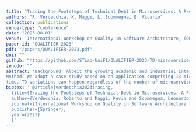 ```yaml
---
title: "Tracing the Footsteps of Technical Debt in Microservices: A Preliminary Case Study"
authors: "R. Verdecchia, K. Maggi, L. Scommegna, E. Vicario"
collection: publications
venue-type: "conference"
date: "2023-08-01"
venue: 'International Workshop on Quality in Software Architecture, (QUALIFIER)'
paper-id: "QUALIFIER-2023"
pdf: "/papers/QUALIFIER-2023.pdf"
doi: ""
github: "https://github.com/STLab-UniFI/QUALIFIER-2023-TD-microservices-rep-pkg"
zenodo: ""
abstract: 'Background: Albeit the growing academic and industrial interest in microservice architectures and technical debt, to date no study aimed to investigate the evolution characteristics of technical debt in software-intensive systems based on such architecture. Aims: The goal of this study is to understand how technical debt evolves in microservice-based software-intensive systems, in terms of (i) evolution trends, and (ii) relation between technical debt and number of microservices. 
Method: We adopt a case study based on an application comprising 13 microservices, 977 commits, and 38k lines of code. The research method is based on repository mining and automated source code analysis complemented via manual code inspection. Results: While long periods of development without TD increase are observed, TD overall increases in
time. TD variations can happen regardless of the number of microservices and development activity considered in a commit. TD and number of microservices are strongly correlated, albeit not always. Adding (or removing) a microservice has a similar impact on TD regardless of the number of microservices already present in a software-intensive system. Conclusions: Adherence to microservice architecture principles might keep technical debt compartmentalized within microservices and hence more manageable. Developers should pay keen attention to the technical debt they may introduce, regardless of the number of microservice they touch with a commit and the development activity they carry out. Keeping technical debt constant during the evolution of a microservice-based architecture is possible, but the growth of technical debt while a software-intensive systems becomes bigger and more complex might be inevitable.'
bibtex: ' @article{verdecchia2023tracing,
  title={Tracing the Footsteps of Technical Debt in Microservices: A Preliminary Case Study},
  author={Verdecchia, Roberto and Maggi, Kevin and Scommegna, Leonardo and Vicario, Enrico},
  journal={International Workshop on Quality in Software Architecture (QUALIFIER)},
  publisher={Springer},
  year={2023}
  }'
---
```


